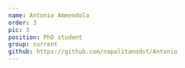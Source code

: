 ```yaml
---
name: Antonio Ammendola
order: 3
pic: 3
position: PhD student
group: current
github: https://github.com/napolitanodst/Antonio
---
```

